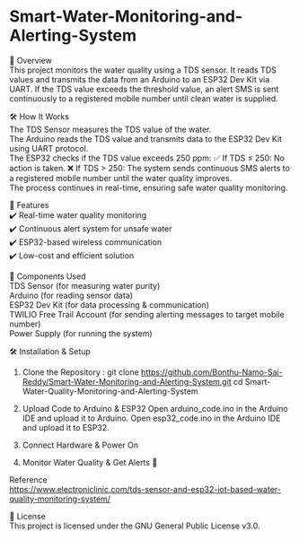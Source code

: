 # Smart-Water-Monitoring-and-Alerting-System

📌 Overview  
This project monitors the water quality using a TDS sensor. It reads TDS values and transmits the data from an Arduino to an ESP32 Dev Kit via UART. If the TDS value exceeds the threshold value, an alert SMS is sent continuously to a registered mobile number until clean water is supplied.

🛠️ How It Works  
The TDS Sensor measures the TDS value of the water.  
The Arduino reads the TDS value and transmits data to the ESP32 Dev Kit using UART protocol.  
The ESP32 checks if the TDS value exceeds 250 ppm:
✅ If TDS ≤ 250: No action is taken.
❌ If TDS > 250: The system sends continuous SMS alerts to a registered mobile number until the water quality improves.  
The process continues in real-time, ensuring safe water quality monitoring.

🚀 Features  
✔️ Real-time water quality monitoring  
✔️ Continuous alert system for unsafe water  
✔️ ESP32-based wireless communication  
✔️ Low-cost and efficient solution

🔧 Components Used  
TDS Sensor (for measuring water purity)  
Arduino (for reading sensor data)  
ESP32 Dev Kit (for data processing & communication)  
TWILIO Free Trail Account (for sending alerting messages to target mobile number)  
Power Supply (for running the system)

🛠️ Installation & Setup
1) Clone the Repository : git clone https://github.com/Bonthu-Namo-Sai-Reddy/Smart-Water-Monitoring-and-Alerting-System.git
cd Smart-Water-Quality-Monitoring-and-Alerting-System

3) Upload Code to Arduino & ESP32
Open arduino_code.ino in the Arduino IDE and upload it to Arduino.
Open esp32_code.ino in the Arduino IDE and upload it to ESP32.

4) Connect Hardware & Power On

5) Monitor Water Quality & Get Alerts 🚨

Reference  
https://www.electroniclinic.com/tds-sensor-and-esp32-iot-based-water-quality-monitoring-system/

📜 License  
This project is licensed under the GNU General Public License v3.0.
